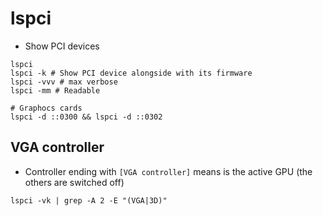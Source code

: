 # lspci

- Show PCI devices

```shell
lspci
lspci -k # Show PCI device alongside with its firmware
lspci -vvv # max verbose
lspci -mm # Readable

# Graphocs cards
lspci -d ::0300 && lspci -d ::0302
```

## VGA controller

- Controller ending with `[VGA controller]` means is the active GPU (the others are switched off)

```shell
lspci -vk | grep -A 2 -E "(VGA|3D)"
```
